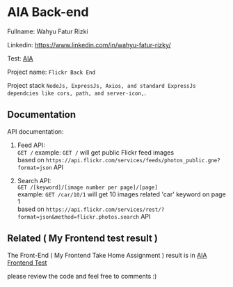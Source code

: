 # AIA Back-end

Fullname: Wahyu Fatur Rizki

Linkedin: https://www.linkedin.com/in/wahyu-fatur-rizky/

Test: [AIA](https://github.com/freefiona85/testForFullStack/blob/master/README.md)

Project name: `Flickr Back End`

Project stack `NodeJs, ExpressJs, Axios, and standard ExpressJs dependcies like cors, path, and server-icon,`.

## Documentation

API documentation:<br/>

1. Feed API:<br/>
   `GET /`
   example: `GET /` will get public Flickr feed images<br/>
   based on `https://api.flickr.com/services/feeds/photos_public.gne?format=json` API

2. Search API:<br/>
   `GET /[keyword]/[image number per page]/[page]`<br/>
   example: `GET /car/10/1` will get 10 images related 'car' keyword on page 1<br/>
   based on `https://api.flickr.com/services/rest/?format=json&method=flickr.photos.search` API

## Related ( My Frontend test result )

The Front-End ( My Frontend Take Home Assignment ) result is in [AIA Frontend Test](https://github.com/wahyufaturrizky/AIA-flickr-FrontEnd-Wahyu)

please review the code and feel free to comments :)

